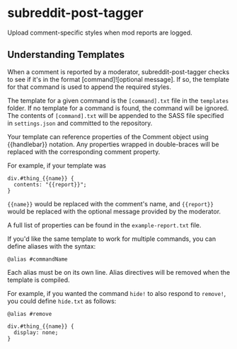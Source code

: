 # subreddit-post-tagger
Upload comment-specific styles when mod reports are logged.

## Understanding Templates

When a comment is reported by a moderator, subreddit-post-tagger checks to see if it's in the format 
[command]![optional message]. If so, the template for that command is used to append the required styles.

The template for a given command is the `[command].txt` file in the `templates` folder. If no template for a command
is found, the command will be ignored. The contents of `[command].txt` will be appended to the SASS file 
specified in `settings.json` and committed to the repository.

Your template can reference properties of the Comment object using {{handlebar}} notation. Any properties
wrapped in double-braces will be replaced with the corresponding comment property.

For example, if your template was

```
div.#thing_{{name}} {
  contents: "{{report}}";
}
```

`{{name}}` would be replaced with the comment's name, and `{{report}}` would be replaced with the optional message
provided by the moderator. 

A full list of properties can be found in the `example-report.txt` file.

If you'd like the same template to work for multiple commands, you can define aliases with the syntax:

```
@alias #commandName
```

Each alias must be on its own line. Alias directives will be removed when the template is compiled.

For example, if you wanted the command `hide!` to also respond to `remove!`, you could define `hide.txt` as follows:

```
@alias #remove

div.#thing_{{name}} {
  display: none;
}
```